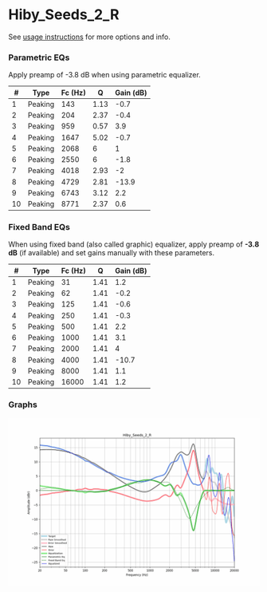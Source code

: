 # Hiby_Seeds_2_R
See [usage instructions](https://github.com/jaakkopasanen/AutoEq#usage) for more options and info.

### Parametric EQs
Apply preamp of -3.8 dB when using parametric equalizer.

|   # | Type    |   Fc (Hz) |    Q |   Gain (dB) |
|-----|---------|-----------|------|-------------|
|   1 | Peaking |       143 | 1.13 |        -0.7 |
|   2 | Peaking |       204 | 2.37 |        -0.4 |
|   3 | Peaking |       959 | 0.57 |         3.9 |
|   4 | Peaking |      1647 | 5.02 |        -0.7 |
|   5 | Peaking |      2068 | 6    |         1   |
|   6 | Peaking |      2550 | 6    |        -1.8 |
|   7 | Peaking |      4018 | 2.93 |        -2   |
|   8 | Peaking |      4729 | 2.81 |       -13.9 |
|   9 | Peaking |      6743 | 3.12 |         2.2 |
|  10 | Peaking |      8771 | 2.37 |         0.6 |

### Fixed Band EQs
When using fixed band (also called graphic) equalizer, apply preamp of **-3.8 dB** (if available) and set gains manually with these parameters.

|   # | Type    |   Fc (Hz) |    Q |   Gain (dB) |
|-----|---------|-----------|------|-------------|
|   1 | Peaking |        31 | 1.41 |         1.2 |
|   2 | Peaking |        62 | 1.41 |        -0.2 |
|   3 | Peaking |       125 | 1.41 |        -0.6 |
|   4 | Peaking |       250 | 1.41 |        -0.3 |
|   5 | Peaking |       500 | 1.41 |         2.2 |
|   6 | Peaking |      1000 | 1.41 |         3.1 |
|   7 | Peaking |      2000 | 1.41 |         4   |
|   8 | Peaking |      4000 | 1.41 |       -10.7 |
|   9 | Peaking |      8000 | 1.41 |         1.1 |
|  10 | Peaking |     16000 | 1.41 |         1.2 |

### Graphs
![](./Hiby_Seeds_2_R.png)
